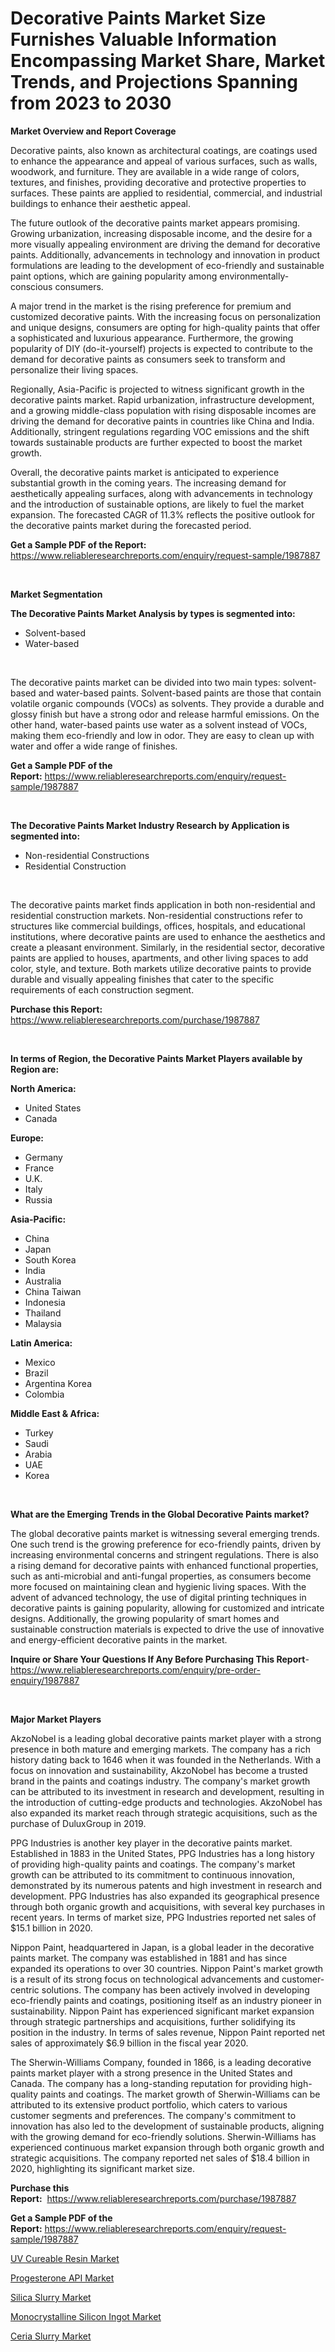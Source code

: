 <p><h1>Decorative Paints Market Size Furnishes Valuable Information Encompassing Market Share, Market Trends, and Projections Spanning from 2023 to 2030</h1></p><p><strong>Market Overview and Report Coverage</strong></p>
<p><p>Decorative paints, also known as architectural coatings, are coatings used to enhance the appearance and appeal of various surfaces, such as walls, woodwork, and furniture. They are available in a wide range of colors, textures, and finishes, providing decorative and protective properties to surfaces. These paints are applied to residential, commercial, and industrial buildings to enhance their aesthetic appeal.</p><p>The future outlook of the decorative paints market appears promising. Growing urbanization, increasing disposable income, and the desire for a more visually appealing environment are driving the demand for decorative paints. Additionally, advancements in technology and innovation in product formulations are leading to the development of eco-friendly and sustainable paint options, which are gaining popularity among environmentally-conscious consumers.</p><p>A major trend in the market is the rising preference for premium and customized decorative paints. With the increasing focus on personalization and unique designs, consumers are opting for high-quality paints that offer a sophisticated and luxurious appearance. Furthermore, the growing popularity of DIY (do-it-yourself) projects is expected to contribute to the demand for decorative paints as consumers seek to transform and personalize their living spaces.</p><p>Regionally, Asia-Pacific is projected to witness significant growth in the decorative paints market. Rapid urbanization, infrastructure development, and a growing middle-class population with rising disposable incomes are driving the demand for decorative paints in countries like China and India. Additionally, stringent regulations regarding VOC emissions and the shift towards sustainable products are further expected to boost the market growth.</p><p>Overall, the decorative paints market is anticipated to experience substantial growth in the coming years. The increasing demand for aesthetically appealing surfaces, along with advancements in technology and the introduction of sustainable options, are likely to fuel the market expansion. The forecasted CAGR of 11.3% reflects the positive outlook for the decorative paints market during the forecasted period.</p></p>
<p><strong>Get a Sample PDF of the Report:</strong> <a href="https://www.reliableresearchreports.com/enquiry/request-sample/1987887">https://www.reliableresearchreports.com/enquiry/request-sample/1987887</a></p>
<p>&nbsp;</p>
<p><strong>Market Segmentation</strong></p>
<p><strong>The Decorative Paints Market Analysis by types is segmented into:</strong></p>
<p><ul><li>Solvent-based</li><li>Water-based</li></ul></p>
<p>&nbsp;</p>
<p><p>The decorative paints market can be divided into two main types: solvent-based and water-based paints. Solvent-based paints are those that contain volatile organic compounds (VOCs) as solvents. They provide a durable and glossy finish but have a strong odor and release harmful emissions. On the other hand, water-based paints use water as a solvent instead of VOCs, making them eco-friendly and low in odor. They are easy to clean up with water and offer a wide range of finishes.</p></p>
<p><strong>Get a Sample PDF of the Report:</strong>&nbsp;<a href="https://www.reliableresearchreports.com/enquiry/request-sample/1987887">https://www.reliableresearchreports.com/enquiry/request-sample/1987887</a></p>
<p>&nbsp;</p>
<p><strong>The Decorative Paints Market Industry Research by Application is segmented into:</strong></p>
<p><ul><li>Non-residential Constructions</li><li>Residential Construction</li></ul></p>
<p>&nbsp;</p>
<p><p>The decorative paints market finds application in both non-residential and residential construction markets. Non-residential constructions refer to structures like commercial buildings, offices, hospitals, and educational institutions, where decorative paints are used to enhance the aesthetics and create a pleasant environment. Similarly, in the residential sector, decorative paints are applied to houses, apartments, and other living spaces to add color, style, and texture. Both markets utilize decorative paints to provide durable and visually appealing finishes that cater to the specific requirements of each construction segment.</p></p>
<p><strong>Purchase this Report:</strong>&nbsp; <a href="https://www.reliableresearchreports.com/purchase/1987887">https://www.reliableresearchreports.com/purchase/1987887</a></p>
<p>&nbsp;</p>
<p><strong>In terms of Region, the Decorative Paints Market Players available by Region are:</strong></p>
<p>
    <p> <strong> North America: </strong>
        <ul>
            <li>United States</li>
            <li>Canada</li>
        </ul>
        </p> 
    <p> <strong> Europe: </strong>
        <ul>
            <li>Germany</li>
            <li>France</li>
            <li>U.K.</li>
            <li>Italy</li>
            <li>Russia</li>
        </ul>
        </p> 
    <p> <strong> Asia-Pacific: </strong>
        <ul>
            <li>China</li>
            <li>Japan</li>
            <li>South Korea</li>
            <li>India</li>
            <li>Australia</li>
            <li>China Taiwan</li>
            <li>Indonesia</li>
            <li>Thailand</li>
            <li>Malaysia</li>
        </ul>
        </p> 
    <p> <strong> Latin America: </strong>
        <ul>
            <li>Mexico</li>
            <li>Brazil</li>
            <li>Argentina Korea</li>
            <li>Colombia</li>
        </ul>
        </p> 
    <p> <strong> Middle East & Africa: </strong>
        <ul>
            <li>Turkey</li>
            <li>Saudi</li>
            <li>Arabia</li>
            <li>UAE</li>
            <li>Korea</li>
        </ul>
    </p>
    </p>
<p>&nbsp;</p>
<p><strong>What are the Emerging Trends in the Global Decorative Paints market?</strong></p>
<p><p>The global decorative paints market is witnessing several emerging trends. One such trend is the growing preference for eco-friendly paints, driven by increasing environmental concerns and stringent regulations. There is also a rising demand for decorative paints with enhanced functional properties, such as anti-microbial and anti-fungal properties, as consumers become more focused on maintaining clean and hygienic living spaces. With the advent of advanced technology, the use of digital printing techniques in decorative paints is gaining popularity, allowing for customized and intricate designs. Additionally, the growing popularity of smart homes and sustainable construction materials is expected to drive the use of innovative and energy-efficient decorative paints in the market.</p></p>
<p><strong>Inquire or Share Your Questions If Any Before Purchasing This Report</strong>- <a href="https://www.reliableresearchreports.com/enquiry/pre-order-enquiry/1987887">https://www.reliableresearchreports.com/enquiry/pre-order-enquiry/1987887</a></p>
<p>&nbsp;</p>
<p><strong>Major Market Players</strong></p>
<p><p>AkzoNobel is a leading global decorative paints market player with a strong presence in both mature and emerging markets. The company has a rich history dating back to 1646 when it was founded in the Netherlands. With a focus on innovation and sustainability, AkzoNobel has become a trusted brand in the paints and coatings industry. The company's market growth can be attributed to its investment in research and development, resulting in the introduction of cutting-edge products and technologies. AkzoNobel has also expanded its market reach through strategic acquisitions, such as the purchase of DuluxGroup in 2019. </p><p>PPG Industries is another key player in the decorative paints market. Established in 1883 in the United States, PPG Industries has a long history of providing high-quality paints and coatings. The company's market growth can be attributed to its commitment to continuous innovation, demonstrated by its numerous patents and high investment in research and development. PPG Industries has also expanded its geographical presence through both organic growth and acquisitions, with several key purchases in recent years. In terms of market size, PPG Industries reported net sales of $15.1 billion in 2020.</p><p>Nippon Paint, headquartered in Japan, is a global leader in the decorative paints market. The company was established in 1881 and has since expanded its operations to over 30 countries. Nippon Paint's market growth is a result of its strong focus on technological advancements and customer-centric solutions. The company has been actively involved in developing eco-friendly paints and coatings, positioning itself as an industry pioneer in sustainability. Nippon Paint has experienced significant market expansion through strategic partnerships and acquisitions, further solidifying its position in the industry. In terms of sales revenue, Nippon Paint reported net sales of approximately $6.9 billion in the fiscal year 2020.</p><p>The Sherwin-Williams Company, founded in 1866, is a leading decorative paints market player with a strong presence in the United States and Canada. The company has a long-standing reputation for providing high-quality paints and coatings. The market growth of Sherwin-Williams can be attributed to its extensive product portfolio, which caters to various customer segments and preferences. The company's commitment to innovation has also led to the development of sustainable products, aligning with the growing demand for eco-friendly solutions. Sherwin-Williams has experienced continuous market expansion through both organic growth and strategic acquisitions. The company reported net sales of $18.4 billion in 2020, highlighting its significant market size.</p></p>
<p><strong>Purchase this Report:</strong>&nbsp;&nbsp;<a href="https://www.reliableresearchreports.com/purchase/1987887">https://www.reliableresearchreports.com/purchase/1987887</a></p>
<p></p>
<p><strong>Get a Sample PDF of the Report:</strong>&nbsp;<a href="https://www.reliableresearchreports.com/enquiry/request-sample/1987887">https://www.reliableresearchreports.com/enquiry/request-sample/1987887</a></p>
<p><p><a href="https://github.com/mahnoor2003/Market-Research-Report-List-1/blob/main/uv-cureable-resin-market.md">UV Cureable Resin Market</a></p><p><a href="https://github.com/scarol104/Market-Research-Report-List-1/blob/main/progesterone-api-market.md">Progesterone API Market</a></p><p><a href="https://github.com/abdelrhmankishk22/Market-Research-Report-List-1/blob/main/silica-slurry-market.md">Silica Slurry Market</a></p><p><a href="https://github.com/deliacustodio40/Market-Research-Report-List-1/blob/main/monocrystalline-silicon-ingot-market.md">Monocrystalline Silicon Ingot Market</a></p><p><a href="https://github.com/maliyahmorrow6654/Market-Research-Report-List-1/blob/main/ceria-slurry-market.md">Ceria Slurry Market</a></p></p>